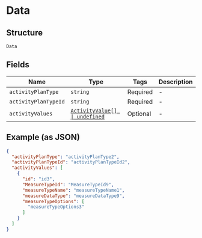 
# Data

## Structure

`Data`

## Fields

| Name | Type | Tags | Description |
|  --- | --- | --- | --- |
| `activityPlanType` | `string` | Required | - |
| `activityPlanTypeId` | `string` | Required | - |
| `activityValues` | [`ActivityValue[] \| undefined`](../../doc/models/activity-value.md) | Optional | - |

## Example (as JSON)

```json
{
  "activityPlanType": "activityPlanType2",
  "activityPlanTypeId": "activityPlanTypeId2",
  "activityValues": [
    {
      "id": "id3",
      "MeasureTypeId": "MeasureTypeId9",
      "measureTypeName": "measureTypeName1",
      "measureDataType": "measureDataType9",
      "measureTypeOptions": [
        "measureTypeOptions3"
      ]
    }
  ]
}
```

